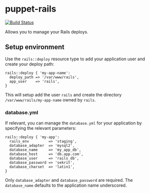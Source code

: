 # puppet-rails

[![Build Status](https://travis-ci.org/ecbypi/puppet-rails.png?branch=master)](https://travis-ci.org/ecbypi/puppet-rails)

Allows you to manage your Rails deploys.

## Setup environment

Use the `rails::deploy` resource type to add your application user and create
your deploy path:

```puppet
rails::deploy { 'my-app-name':
  deploy_path => '/var/www/rails',
  app_user    => 'rails',
}
```

This will setup add the user `rails` and create the directory
`/var/www/rails/my-app-name` owned by `rails`.

### database.yml

If relevant, you can manage the `database.yml` for your application by
specifying the relevant parameters:

```puppet
rails::deploy { 'my-app':
  rails_env         => 'staging',
  database_adapter  => 'mysql2',
  database_name     => 'my_app_db',
  database_host     => 'db.app.com',
  database_user     => 'rails_db',
  database_password => 'sekrit',
  database_charset  => 'latin1',
}
```

Only `database_adapter` and `database_password` are required. The
`database_name` defaults to the application name underscored.
